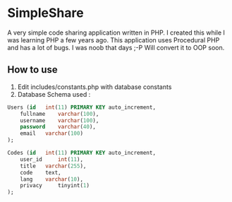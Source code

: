 # SimpleShare
A very simple code sharing application written in PHP. I created this while I was learning PHP a few years ago. 
This application uses Procedural PHP and has a lot of bugs. I was noob that days ;-P
Will convert it to OOP soon.

How to use
---
1. Edit includes/constants.php with database constants
2. Database Schema used :
```SQL
Users (id 	int(11) PRIMARY KEY	auto_increment, 
	fullname 	varchar(100),
	username 	varchar(100),
	password 	varchar(40),
	email 	varchar(100)
);

Codes (id 	int(11) PRIMARY KEY auto_increment,
	user_id 	int(11),
	title 	varchar(255),
	code 	text,
	lang 	varchar(10),
	privacy 	tinyint(1)
);
```
